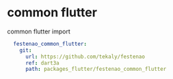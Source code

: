 # common flutter

common flutter import

```yaml
  festenao_common_flutter:
    git:
      url: https://github.com/tekaly/festenao
      ref: dart3a
      path: packages_flutter/festenao_common_flutter
```